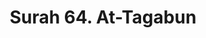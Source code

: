 ---
title       : "Surah 64. At-Tagabun"
DATE        : 7/25/2018 9:18:18 AM
draft       : false
TYPE        : "quran"

BookCode    : "ARB"
SurahNumber : "64"
TotalAyah   : "18"
---
